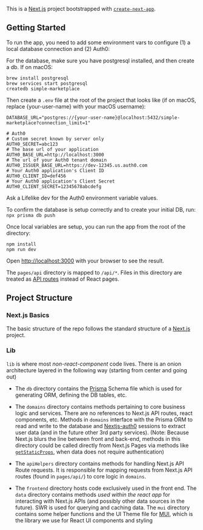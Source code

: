 This is a [Next.js](https://nextjs.org/) project bootstrapped with [`create-next-app`](https://github.com/vercel/next.js/tree/canary/packages/create-next-app).

## Getting Started

To run the app, you need to add some environment vars to configure (1) a local database connection and (2) Auth0:

For the database, make sure you have postgresql installed, and then create a db. If on macOS:
```
brew install postgresql
brew services start postgresql
createdb simple-marketplace
```

Then create a `.env` file at the root of the project that looks like (if on macOS, replace {your-user-name} with your macOS username):
```
DATABASE_URL="postgres://{your-user-name}@localhost:5432/simple-marketplace?connection_limit=1"

# Auth0
# Custom secret known by server only
AUTH0_SECRET=abc123
# The base url of your application
AUTH0_BASE_URL=http://localhost:3000
# The url of your Auth0 tenant domain
AUTH0_ISSUER_BASE_URL=https://dev-12345.us.auth0.com
# Your Auth0 application's Client ID
AUTH0_CLIENT_ID=def456
# Your Auth0 application's Client Secret
AUTH0_CLIENT_SECRET=12345678abcdefg
```

Ask a Lifelike dev for the Auth0 environment variable values.

To confirm the database is setup correctly and to create your initial DB, run: `npx prisma db push` 

Once local variables are setup, you can run the app from the root of the directory:
```
npm install
npm run dev
```

Open [http://localhost:3000](http://localhost:3000) with your browser to see the result.

The `pages/api` directory is mapped to `/api/*`. Files in this directory are treated as [API routes](https://nextjs.org/docs/api-routes/introduction) instead of React pages.

## Project Structure

### Next.js Basics
The basic structure of the repo follows the standard structure of a [Next.js](https://nextjs.org/docs) project.

### Lib
`lib` is where most _non-react-component_ code lives. There is an onion architecture layered in the following way (starting from center and going out)

* The `db` directory contains the [Prisma](https://www.prisma.io/) Schema file which is used for generating ORM, defining the DB tables, etc.

* The `domains` directory contains methods pertaining to core business logic and services. There are no references to Next.js API routes, react components, etc. Methods in `domains` interface with the Prisma ORM to read and write to the database and [Nextjs-auth0](https://github.com/auth0/nextjs-auth0) sessions to extract user data (and in the future other 3rd party services). (Note: Because Next.js blurs the line between front and back-end, methods in this directory could be called directly from Next.js Pages via methods like [`getStaticProps`](https://nextjs.org/docs/basic-features/data-fetching#getstaticprops-static-generation), when data does not require authentication)

* The `apiHelpers` directory contains methods for handling Next.js API Route requests. It is responsible for mapping requests from Next.js API routes (found in `pages/api/`) to core logic in `domains`. 

* The `frontend` directory hosts code exclusively used in the front end. The `data` directory contains methods _used within the react app_ for interacting with Next.js APIs (and possibly other data sources in the future). SWR is used for querying and caching data. The `mui` directory contains some helper functions and the UI Theme file for [MUI](https://mui.com/), which is the library we use for React UI components and styling

